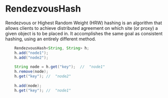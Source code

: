 RendezvousHash
==============

Rendezvous or Highest Random Weight (HRW) hashing is an algorithm that allows clients to achieve distributed agreement on which site (or proxy) a given object is to be placed in. It accomplishes the same goal as consistent hashing, using an entirely different method.

```java
    RendezvousHash<String, String> h;
    h.add("node1");
    h.add("node2");
    
    String node = h.get("key");  //  "node1"
    h.remove(node);
    h.get("key"); //  "node2"
    
    h.add(node); 
    h.get("key"); //  "node1"
```
